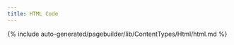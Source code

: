 ```yaml
---
title: HTML Code
---
```


<!--
The reference doc content is generated automatically from the source code.
To update this section, update the doc blocks in the source code
-->

{% include auto-generated/pagebuilder/lib/ContentTypes/Html/html.md %}

